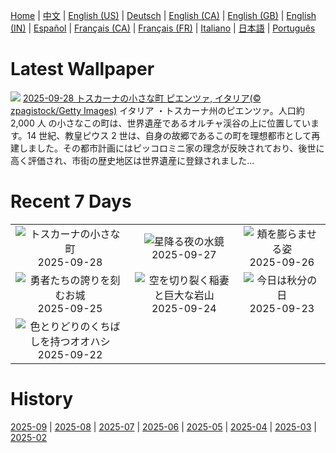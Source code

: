 [Home](../README.md) | [中文](zh-CN.md) | [English (US)](en-US.md) | [Deutsch](de-DE.md) | [English (CA)](en-CA.md) | [English (GB)](en-GB.md) | [English (IN)](en-IN.md) | [Español](es-ES.md) | [Français (CA)](fr-CA.md) | [Français (FR)](fr-FR.md) | [Italiano](it-IT.md) | [日本語](ja-JP.md) | [Português](pt-BR.md)

# Latest Wallpaper
![](https://www.bing.com/th?id=OHR.PienzaItaly_JA-JP1964382138_UHD.jpg)
[2025-09-28 トスカーナの小さな町 ピエンツァ, イタリア(© zpagistock/Getty Images)](https://www.bing.com/th?id=OHR.PienzaItaly_JA-JP1964382138_UHD.jpg)
イタリア ・トスカーナ州のピエンツァ。人口約 2,000 人 の小さなこの町は、世界遺産であるオルチャ渓谷の上に位置しています。14 世紀、教皇ピウス 2 世は、自身の故郷であるこの町を理想都市として再建しました。その都市計画にはピッコロミニ家の理念が反映されており、後世に高く評価され、市街の歴史地区は世界遺産に登録されました…

# Recent 7 Days
|  |  |  |
|:---:|:---:|:---:|
| ![](https://www.bing.com/th?id=OHR.PienzaItaly_JA-JP1964382138_400x240.jpg "トスカーナの小さな町") 2025-09-28 | ![](https://www.bing.com/th?id=OHR.TankLakes_JA-JP1667519475_400x240.jpg "星降る夜の水鏡") 2025-09-27 | ![](https://www.bing.com/th?id=OHR.AutumnChipmunk_JA-JP1455684810_400x240.jpg "頬を膨らませる姿") 2025-09-26 |
| ![](https://www.bing.com/th?id=OHR.FortChittorgarh_JA-JP1975287268_400x240.jpg "勇者たちの誇りを刻むお城") 2025-09-25 | ![](https://www.bing.com/th?id=OHR.BearLodge_JA-JP0426816004_400x240.jpg "空を切り裂く稲妻と巨大な岩山") 2025-09-24 | ![](https://www.bing.com/th?id=OHR.AutumnEquinox2025_JA-JP9152081751_400x240.jpg "今日は秋分の日") 2025-09-23 |
| ![](https://www.bing.com/th?id=OHR.ToucanForest_JA-JP8804759807_400x240.jpg "色とりどりのくちばしを持つオオハシ") 2025-09-22 |  |  |

# History
[2025-09](../archives/wallpaper/ja-JP/w_2025_09.md) | [2025-08](../archives/wallpaper/ja-JP/w_2025_08.md) | [2025-07](../archives/wallpaper/ja-JP/w_2025_07.md) | [2025-06](../archives/wallpaper/ja-JP/w_2025_06.md) | [2025-05](../archives/wallpaper/ja-JP/w_2025_05.md) | [2025-04](../archives/wallpaper/ja-JP/w_2025_04.md) | [2025-03](../archives/wallpaper/ja-JP/w_2025_03.md) | [2025-02](../archives/wallpaper/ja-JP/w_2025_02.md)
